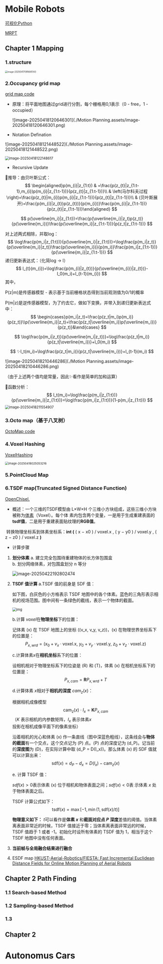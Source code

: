 # Mobile Robots

[可视化Python](https://github.com/zhm-real/PathPlanning)

[MRPT](https://docs.mrpt.org/reference/latest/index.html)

## Chapter 1 Mapping

### 1.structure

<img src="./Motion Planning.assets/image-20250417095645143.png" alt="image-20250417095645143" style="zoom: 50%;" />

### 2.Occupancy grid map 

[grid map code](https://github.com/ANYbotics/grid_map)

* 原理：将平面地图通过grid进行分割，每个栅格用0,1表示（0 - free，1 - occupied）

  ![image-20250418120646301](./Motion Planning.assets/image-20250418120646301.png)

* Notation Defination

![image-20250418121448522](./Motion Planning.assets/image-20250418121448522.png)

<img src="./Motion Planning.assets/image-20250418122148617.png" alt="image-20250418122148617" style="zoom: 80%;" />

* Recursive Update

🙌推导：由贝叶斯公式：
$$
\begin{aligned}p(m_{i}|z_{1:t}) & =\frac{p(z_{t}|z_{1:t-1},m_{i})p(m_{i}|z_{1:t-1})}{p(z_{t}|z_{1:t-1})}\\  & \left(马尔科夫过程\right)=\frac{p(z_{t}|m_{i})p(m_{i}|z_{1:t-1})}{p(z_{t}|z_{1:t-1})}\\  & (贝叶斯展开)=\frac{p(m_{i}|z_{t})p(z_{t})}{p(m_{i})}\frac{p(m_{i}|z_{1:t-1})}{p(z_{t}|z_{1:t-1})}\end{aligned}
$$

$$
p(\overline{m_i}|z_{1:t})=\frac{p(\overline{m_i}|z_t)p(z_t)}{p(\overline{m_i})}\frac{p(\overline{m_i}|z_{1:t-1})}{p(z_t|z_{1:t-1})}
$$

 对上述两式相除，并取log：
$$
\log\frac{p(m_i|z_{1:t})}{p(\overline{m_i}|z_{1:t})}=\log\frac{p(m_i|z_t)}{p(\overline{m_i}|z_t)}\frac{p(\overline{m_i})}{p(m_i)}\frac{p(m_i|z_{1:t-1})}{p(\overline{m_i}|z_{1:t-1})}
$$
递归更新表达式：（化简log -> l）
$$
l_{t}(m_{i})=\log\frac{p(m_{i}|z_{t})}{p(\overline{m_{i}}|z_{t})}-l_0(m_i)+l_{t-1}(m_{i})
$$
其中，

P(z|m)是传感器模型 - 表示基于当前栅格状态得到当前观测值为0/1的概率

P(m|z)是逆传感器模型，为了约去它，做如下变换，并带入到递归更新表达式中：
$$
\begin{cases}p(m_i|z_t)=\frac{p(z_t|m_i)p(m_i)}{p(z_t)}\\p(\overline{m_i}|z_t)=\frac{p(z_t|\overline{m_i})p(\overline{m_i})}{p(z_t)}&\end{cases}
$$

$$
\log\frac{p(m_i|z_t)}{p(\overline{m_i|z_t})}=\log\frac{p(z_t|m_i)}{p(z_t|\overline{m_i})}+l_0(m_i)
$$

$$
✨l_t(m_i)=\log\frac{p(z_t|m_i)}{p(z_t|\overline{m_i})}+l_{t-1}(m_i)
$$

![image-20250418210446286](./Motion Planning.assets/image-20250418210446286.png)

（由于上述两个值均是常量，因此✨看作是简单的加和运算）



🤔函数分析：
$$
l_t(m_i)=\log\frac{p(m_i|z_{1:t})}{p(\overline{m_i}|z_{1:t})}=\log\frac{p(m_i|z_{1:t})}{1-p(m_i|z_{1:t})}
$$
<img src="./Motion Planning.assets/image-20250418211554907.png" alt="image-20250418211554907" style="zoom: 80%;" />



### 3.Octo map（基于八叉树）

[OctoMap code](https://github.com/OctoMap/octomap)



### 4.Voxel Hashing 

[VoxelHashing](https://github.com/niessner/VoxelHashing)

<img src="./Motion Planning.assets/image-20250418025053216.png" alt="image-20250418025053216" style="zoom: 67%;" />

### 5.PointCloud Map



### 6.TSDF map(Truncated Signed Distance Function) 

[OpenChisel.](https://github.com/personalrobotics/OpenChisel)

* 概述：一个三维的TSDF模型由 L×W×H 个三维小方块组成，这些三维小方块被称为[体素](https://zhida.zhihu.com/search?content_id=234249343&content_type=Article&match_order=1&q=体素&zhida_source=entity)（Voxel）。每个体			素内包含两个变量，一是用于生成重建表面的**tsdf值**，二是用于重建表面贴纹理的**RGB值**。

​					转换物理坐标系到体素坐标系：**int (** ( x − x0 ) / voxel.x , ( y − y0 ) / voxel.y , ( z − z0 ) / voxel.z **)** 



* 计算步骤

1. **划分体素** 
   a. 建立完全包围待重建物体的长方体包围盒  
   b. 划分网络体素，对包围盒划分 n 等分  

   ![image-20250422192802474](./Motion%20Planning.assets/image-20250422192802474.png)

2. **TSDF 值计算**
   a.TSDF 值的前身是 SDF 值：  

   如下图，白灰色的小方格表示 TSDF 地图中的各个体素。蓝色的三角形表示相  
机的视场范围。图中间有一条绿色的截线，表示一个物体的截面。  

      <img src="./Motion%20Planning.assets/v2-cd492bf5890102d89b5f026d3dfae3c8_1440w.jpg" alt="img" style="zoom: 80%;" />  

   b.计算 $voxel$在**物理坐标**下的位置：  

      记体素 \(x\) 在 TSDF 地图上的坐标 \((v_x, v_y, v_z)\)，\(x\) 在物理世界坐标系下的位置是：  
   $$
   P_{x,wrd} = \big(x_0 + v_x \cdot \mathrm{voxel.x},~ y_0 + v_y \cdot \mathrm{voxel.y},~ z_0 + v_z \cdot \mathrm{voxel.z}\big)
   $$

   c.计算体素$x$在**相机坐标**系下的位置：  

      设相机相对于物理坐标系下的位姿是 \(R\) 和 \(T\)，体素 \(x\) 在相机坐标系下的位置是：  
   $$
   P_{x,cam} = \mathbf{R}P_{x,wrd} + T
   $$

   d.计算体素 $x$相对于**相机的深度** $cam_z(x)$：  

      根据相机成像模型  
   $$
   \mathrm{cam}_z(x) \cdot I_x = \mathbf{K}P_{x,cam}
   $$
      （$K$ 表示相机的内参数矩阵，$I_x$ 表示体素$x$投影在相机成像平面下的像素坐标）  

      沿着相机的光心和体素 \(x\) 作一条直线（图中深蓝色粗线），这条线会与**物体的截面**有一个交点，这个交点记为 \(P\) 点。\(P\) 点的深度记为 \(d_P\)。记当前的**深度图**为 \(D\)，在实际计算中取 \(d_P = D(I_x)\)。那么体素 \(x\) 的 SDF 值就可以计算出来：  
   $$
   \mathrm{sdf}(x) = d_P - d_x = D(I_x) - \mathrm{cam}_z(x)
   $$

   e. 计算 TSDF 值：  

      $sdf(x) > 0$表示体素 \(x\) 位于相机和物体表面之间；$sdf(x) < 0$表  示体素 $x$ 处于物体表面之后。  

      TSDF 计算公式如下：  
   $$
   \mathrm{tsdf}(x) = \max[-1, \min(1, \mathrm{sdf}(x) / t)]
   $$

      **物理意义如下：**
      $t$可以看作是**体素 $x$** 和**截面对应点 $P$ 深度**差值的阈值。当体素离表面非常近的时候，TSDF 值接近于零；当体素离表面非常远的时候，TSDF 值趋于 1 或者 -1。初始化时设所有体素的 TSDF 值为 1，相当于这个 TSDF 地图中没有任何表面。

3. **当前帧与全局融合结果进行融合**




7. ESDF map [HKUST-Aerial-Robotics/FIESTA: Fast Incremental Euclidean Distance Fields for Online Motion Planning of Aerial Robots](https://github.com/HKUST-Aerial-Robotics/FIESTA)





## Chapter 2 Path Finding

### 1.1 Search-based Method

### 1.2 Sampling-based Method

### 1.3



## Chapter 2 







# Autonomus Cars
